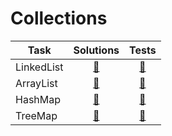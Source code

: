 # Collections

| Task | Solutions | Tests |
|------|:---------:|:-----:|
| LinkedList | [:link:](src/main/java/com/github/leo_scream/java_se_course/collections/LinkedList) | [:link:](src/test/java/com/github/leo_scream/java_se_course/collections/LinkedList) |
| ArrayList | [:link:](src/main/java/com/github/leo_scream/java_se_course/collections/ArrayList) | [:link:](src/test/java/com/github/leo_scream/java_se_course/collections/ArrayList) |
| HashMap | [:link:](src/main/java/com/github/leo_scream/java_se_course/collections/HashMap) | [:link:](src/test/java/com/github/leo_scream/java_se_course/collections/HashMap) |
| TreeMap | [:link:](src/main/java/com/github/leo_scream/java_se_course/collections/TreeMap) | [:link:](src/test/java/com/github/leo_scream/java_se_course/collections/TreeMap) |
